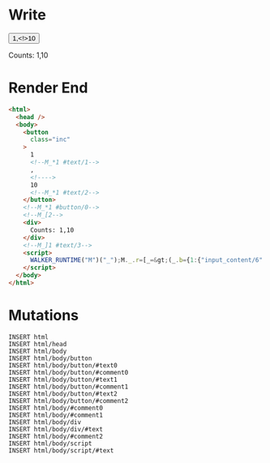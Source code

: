 # Write
  <button class=inc>1<!--M_*1 #text/1-->,<!>10<!--M_*1 #text/2--></button><!--M_*1 #button/0--><!--M_[2--><div>Counts: 1,10</div><!--M_]1 #text/3--><script>WALKER_RUNTIME("M")("_");M._.r=[_=>(_.b={1:{"input_content/6":_._.$compat_renderBody,"x/7":1,"y/8":10,"#text/3!":_.a={},"#text/3(":_._.$compat_renderBody},2:_.a}),1,"__tests__/components/custom-tag.marko_0_x_y",0];M._.w()</script>

# Render End
```html
<html>
  <head />
  <body>
    <button
      class="inc"
    >
      1
      <!--M_*1 #text/1-->
      ,
      <!---->
      10
      <!--M_*1 #text/2-->
    </button>
    <!--M_*1 #button/0-->
    <!--M_[2-->
    <div>
      Counts: 1,10
    </div>
    <!--M_]1 #text/3-->
    <script>
      WALKER_RUNTIME("M")("_");M._.r=[_=&gt;(_.b={1:{"input_content/6":_._.$compat_renderBody,"x/7":1,"y/8":10,"#text/3!":_.a={},"#text/3(":_._.$compat_renderBody},2:_.a}),1,"__tests__/components/custom-tag.marko_0_x_y",0];M._.w()
    </script>
  </body>
</html>
```

# Mutations
```
INSERT html
INSERT html/head
INSERT html/body
INSERT html/body/button
INSERT html/body/button/#text0
INSERT html/body/button/#comment0
INSERT html/body/button/#text1
INSERT html/body/button/#comment1
INSERT html/body/button/#text2
INSERT html/body/button/#comment2
INSERT html/body/#comment0
INSERT html/body/#comment1
INSERT html/body/div
INSERT html/body/div/#text
INSERT html/body/#comment2
INSERT html/body/script
INSERT html/body/script/#text
```